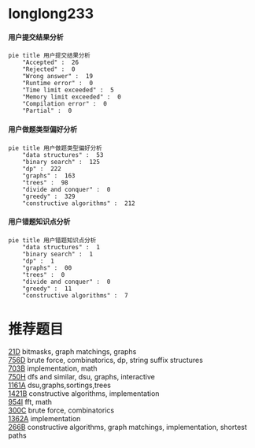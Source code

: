 # longlong233

<!-- tabs:start -->



#### **用户提交结果分析**

```mermaid
pie title 用户提交结果分析
    "Accepted" :  26
    "Rejected" :  0
    "Wrong answer" :  19
    "Runtime error" :  0
    "Time limit exceeded" :  5
    "Memory limit exceeded" :  0
    "Compilation error" :  0
    "Partial" :  0
```

#### **用户做题类型偏好分析**

```mermaid
pie title 用户做题类型偏好分析
    "data structures" :  53
    "binary search" :  125
    "dp" :  222
    "graphs" :  163
    "trees" :  98
    "divide and conquer" :  0
    "greedy" :  329
    "constructive algorithms" :  212
```
#### **用户错题知识点分析**

```mermaid
pie title 用户错题知识点分析
    "data structures" :  1
    "binary search" :  1
    "dp" :  1
    "graphs" :  00
    "trees" :  0
    "divide and conquer" :  0
    "greedy" :  11
    "constructive algorithms" :  7
```



<!-- tabs:end -->
# 推荐题目
[21D](https://codeforces.com/contest/21/problem/D)		bitmasks,
                        graph matchings,
                        graphs		  
[756D](https://codeforces.com/contest/756/problem/D)		brute force,
                        combinatorics,
                        dp,
                        string suffix structures		  
[703B](https://codeforces.com/contest/703/problem/B)		implementation,
                        math		  
[750H](https://codeforces.com/contest/750/problem/H)		dfs and similar,
                        dsu,
                        graphs,
                        interactive		  
[1161A](https://codeforces.com/contest/1161/problem/A)		dsu,graphs,sortings,trees		  
[1421B](https://codeforces.com/contest/1421/problem/B)		constructive algorithms,
                        implementation		  
[954I](https://codeforces.com/contest/954/problem/I)		fft,
                        math		  
[300C](https://codeforces.com/contest/300/problem/C)		brute force,
                        combinatorics		  
[1362A](https://codeforces.com/contest/1362/problem/A)		implementation		  
[266B](https://codeforces.com/contest/266/problem/B)		constructive algorithms,
                        graph matchings,
                        implementation,
                        shortest paths		  
